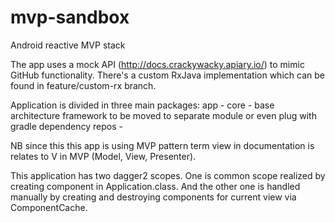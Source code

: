 # mvp-sandbox
Android reactive MVP stack

The app uses a mock API (http://docs.crackywacky.apiary.io/) to mimic GitHub functionality. There's a custom RxJava implementation which can be found in feature/custom-rx branch.

Application is divided in three main packages:
app -
core - base architecture framework to be moved to separate module or even plug with gradle dependency
repos -

NB since this this app is using MVP pattern term view in documentation is relates to V
in MVP (Model, View, Presenter).

This application has two dagger2 scopes. One is common scope realized by creating component in Application.class.
And the other one is handled manually by creating and destroying components for current view via ComponentCache.